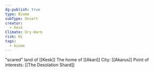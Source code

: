 ```yaml
---
dg-publish: true
type: Biome
subType: Desert
creator:
  - Kesk
Climate: Dry-Warm
risk: Hi
tags:
  - biome
---
```


"scared" land of [[Kesk]]
The home of [[Akari]] 
City: [[Akarus]]
Point of interests: [[The Desolation Shard]]